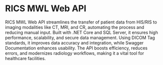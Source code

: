 # RICS MWL Web API
RICS MWL Web API streamlines the transfer of patient data from HIS/RIS to imaging modalities like CT, MRI, and CR, automating the process and reducing manual input. Built with .NET Core and SQL Server, it ensures high performance, scalability, and secure data management. Using DICOM Tag standards, it improves data accuracy and integration, while Swagger Documentation enhances usability. The API boosts efficiency, reduces errors, and modernizes radiology workflows, making it a vital tool for healthcare facilities.
